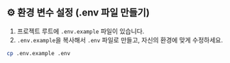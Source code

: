 ## ⚙️ 환경 변수 설정 (.env 파일 만들기)

1. 프로젝트 루트에 `.env.example` 파일이 있습니다.
2. `.env.example`을 복사해서 `.env` 파일로 만들고, 자신의 환경에 맞게 수정하세요.

```bash
cp .env.example .env
```
